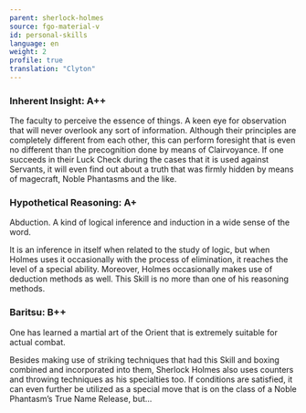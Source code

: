 ```yaml
---
parent: sherlock-holmes
source: fgo-material-v
id: personal-skills
language: en
weight: 2
profile: true
translation: "Clyton"
---
```


### Inherent Insight: A++

The faculty to perceive the essence of things. A keen eye for observation that will never overlook any sort of information. Although their principles are completely different from each other, this can perform foresight that is even no different than the precognition done by means of Clairvoyance. If one succeeds in their Luck Check during the cases that it is used against Servants, it will even find out about a truth that was firmly hidden by means of magecraft, Noble Phantasms and the like.

### Hypothetical Reasoning: A+

Abduction. A kind of logical inference and induction in a wide sense of the word.

It is an inference in itself when related to the study of logic, but when Holmes uses it occasionally with the process of elimination, it reaches the level of a special ability. Moreover, Holmes occasionally makes use of deduction methods as well. This Skill is no more than one of his reasoning methods.

### Baritsu: B++

One has learned a martial art of the Orient that is extremely suitable for actual combat.

Besides making use of striking techniques that had this Skill and boxing combined and incorporated into them, Sherlock Holmes also uses counters and throwing techniques as his specialties too. If conditions are satisfied, it can even further be utilized as a special move that is on the class of a Noble Phantasm’s True Name Release, but…
